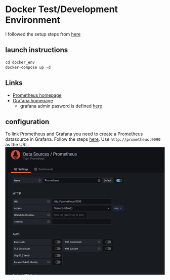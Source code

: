 # Docker Test/Development Environment

I followed the setup steps from [here](https://grafana.com/grafana/dashboards/893)

## launch instructions

````
cd docker_env
docker-compose up -d
````

## Links

* [Prometheus homepage](http://localhost:9090)
* [Grafana homepage](http://localhost:3000)
  * grafana admin pasword is defined [here](../docker_env/docker-compose.yml#L60)

## configuration

To link Prometheus and Grafana you need to create a Prometheus datasource in Grafana. Follow the steps [here](https://prometheus.io/docs/visualization/grafana/#creating-a-prometheus-data-source). Use `http://prometheus:9090` as the URL.
![prometheus data source in grafana](pictures/grafana_prometheus_configure.png "Prometheus data source in grafana")